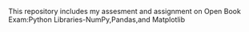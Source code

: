 This repository includes my assesment and assignment on Open Book Exam:Python Libraries-NumPy,Pandas,and Matplotlib
